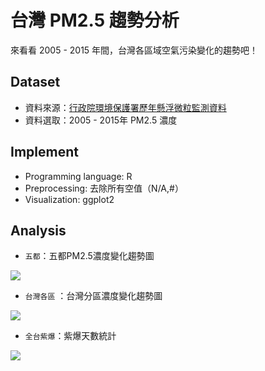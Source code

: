 # 台灣 PM2.5 趨勢分析

來看看 2005 - 2015 年間，台灣各區域空氣污染變化的趨勢吧！


## Dataset
  * 資料來源：[行政院環境保護署歷年懸浮微粒監測資料](https://taqm.epa.gov.tw/taqm/tw/YearlyDataDownload.aspx)
  * 資料選取：2005 - 2015年 PM2.5 濃度

## Implement
  * Programming language: R
  * Preprocessing: 去除所有空值（N/A,#）
  * Visualization: ggplot2

## Analysis
  * `五都`：五都PM2.5濃度變化趨勢圖

![](https://github.com/daisy3607/data-analysis-report/blob/master/pm25_analysis/%E4%BA%94%E9%83%BD.png?raw=true)

  * `台灣各區` ：台灣分區濃度變化趨勢圖

![](https://github.com/daisy3607/data-analysis-report/blob/master/pm25_analysis/%E5%8F%B0%E7%81%A3%E5%90%84%E5%8D%80.png?raw=true)


  * `全台紫爆`：紫爆天數統計 

![](https://github.com/daisy3607/data-analysis-report/blob/master/pm25_analysis/%E5%85%A8%E5%8F%B0%E7%B4%AB%E7%88%86.png?raw=true)